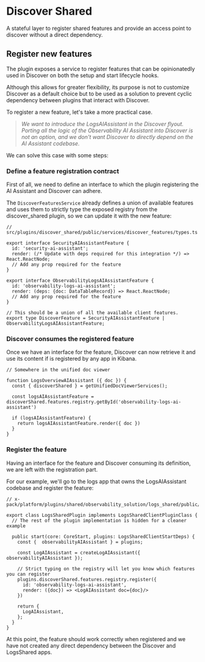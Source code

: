 # Discover Shared

A stateful layer to register shared features and provide an access point to discover without a direct dependency.

## Register new features

The plugin exposes a service to register features that can be opinionatedly used in Discover on both the setup and start lifecycle hooks.

Although this allows for greater flexibility, its purpose is not to customize Discover as a default choice but to be used as a solution to prevent cyclic dependency between plugins that interact with Discover.

To register a new feature, let's take a more practical case.

> _We want to introduce the LogsAIAssistant in the Discover flyout. Porting all the logic of the Observability AI Assistant into Discover is not an option, and we don't want Discover to directly depend on the AI Assistant codebase._

We can solve this case with some steps:

### Define a feature registration contract

First of all, we need to define an interface to which the plugin registering the AI Assistant and Discover can adhere.

The `DiscoverFeaturesService` already defines a union of available features and uses them to strictly type the exposed registry from the discover_shared plugin, so we can update it with the new feature:

```tsx
// src/plugins/discover_shared/public/services/discover_features/types.ts

export interface SecurityAIAssistantFeature {
  id: 'security-ai-assistant';
  render: (/* Update with deps required for this integration */) => React.ReactNode;
  // Add any prop required for the feature
}

export interface ObservabilityLogsAIAssistantFeature {
  id: 'observability-logs-ai-assistant';
  render: (deps: {doc: DataTableRecord}) => React.ReactNode;
  // Add any prop required for the feature
}

// This should be a union of all the available client features.
export type DiscoverFeature = SecurityAIAssistantFeature | ObservabilityLogsAIAssistantFeature;
```

### Discover consumes the registered feature

Once we have an interface for the feature, Discover can now retrieve it and use its content if is registered by any app in Kibana.

```tsx
// Somewhere in the unified doc viewer

function LogsOverviewAIAssistant ({ doc }) {
  const { discoverShared } = getUnifiedDocViewerServices();

  const logsAIAssistantFeature = discoverShared.features.registry.getById('observability-logs-ai-assistant')

  if (logsAIAssistantFeature) {
    return logsAIAssistantFeature.render({ doc })
  }
}
```

### Register the feature

Having an interface for the feature and Discover consuming its definition, we are left with the registration part.

For our example, we'll go to the logs app that owns the LogsAIAssistant codebase and register the feature:

```tsx
// x-pack/platform/plugins/shared/observability_solution/logs_shared/public/plugin.ts

export class LogsSharedPlugin implements LogsSharedClientPluginClass {
  // The rest of the plugin implementation is hidden for a cleaner example

  public start(core: CoreStart, plugins: LogsSharedClientStartDeps) {
    const {  observabilityAIAssistant } = plugins;

    const LogAIAssistant = createLogAIAssistant({ observabilityAIAssistant });

    // Strict typing on the registry will let you know which features you can register
    plugins.discoverShared.features.registry.register({
      id: 'observability-logs-ai-assistant',
      render: ({doc}) => <LogAIAssistant doc={doc}/>
    })

    return {
      LogAIAssistant,
    };
  }
}
```

At this point, the feature should work correctly when registered and we have not created any direct dependency between the Discover and LogsShared apps.